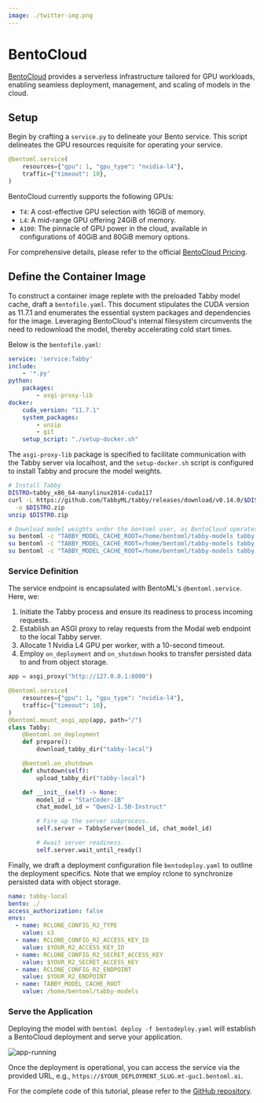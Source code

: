 ```yaml
---
image: ./twitter-img.png
---
```


# BentoCloud
[BentoCloud](https://cloud.bentoml.com/) provides a serverless infrastructure tailored for GPU workloads, enabling seamless deployment, management, and scaling of models in the cloud.

## Setup

Begin by crafting a `service.py` to delineate your Bento service. This script delineates the GPU resources requisite for operating your service.

```python title="service.py"
@bentoml.service(
    resources={"gpu": 1, "gpu_type": "nvidia-l4"},
    traffic={"timeout": 10},
)
```

BentoCloud currently supports the following GPUs:

- `T4`: A cost-effective GPU selection with 16GiB of memory.
- `L4`: A mid-range GPU offering 24GiB of memory.
- `A100`: The pinnacle of GPU power in the cloud, available in configurations of 40GiB and 80GiB memory options.

For comprehensive details, please refer to the official [BentoCloud Pricing](https://www.bentoml.com/pricing).

## Define the Container Image

To construct a container image replete with the preloaded Tabby model cache, draft a `bentofile.yaml`. This document stipulates the CUDA version as 11.7.1 and enumerates the essential system packages and dependencies for the image. Leveraging BentoCloud's internal filesystem circumvents the need to redownload the model, thereby accelerating cold start times.

Below is the `bentofile.yaml`:

```yaml title="bentofile.yaml"
service: 'service:Tabby'
include:
    - '*.py'
python:
    packages:
        - asgi-proxy-lib 
docker:
    cuda_version: "11.7.1"
    system_packages:
        - unzip
        - git
    setup_script: "./setup-docker.sh"
```

The `asgi-proxy-lib` package is specified to facilitate communication with the Tabby server via localhost, and the `setup-docker.sh` script is configured to install Tabby and procure the model weights.

```bash title="setup-docker.sh"
# Install Tabby
DISTRO=tabby_x86_64-manylinux2014-cuda117
curl -L https://github.com/TabbyML/tabby/releases/download/v0.14.0/$DISTRO.zip \
  -o $DISTRO.zip
unzip $DISTRO.zip

# Download model weights under the bentoml user, as BentoCloud operates under this user.
su bentoml -c "TABBY_MODEL_CACHE_ROOT=/home/bentoml/tabby-models tabby download --model StarCoder-1B"
su bentoml -c "TABBY_MODEL_CACHE_ROOT=/home/bentoml/tabby-models tabby download --model Qwen2-1.5B-Instruct"
su bentoml -c "TABBY_MODEL_CACHE_ROOT=/home/bentoml/tabby-models tabby download --model Nomic-Embed-Text"
```

### Service Definition

The service endpoint is encapsulated with BentoML's `@bentoml.service`. Here, we:

1. Initiate the Tabby process and ensure its readiness to process incoming requests.
2. Establish an ASGI proxy to relay requests from the Modal web endpoint to the local Tabby server.
3. Allocate 1 Nvidia L4 GPU per worker, with a 10-second timeout.
4. Employ `on_deployment` and `on_shutdown` hooks to transfer persisted data to and from object storage.

```python title="service.py"
app = asgi_proxy("http://127.0.0.1:8000")

@bentoml.service(
    resources={"gpu": 1, "gpu_type": "nvidia-l4"},
    traffic={"timeout": 10},
)
@bentoml.mount_asgi_app(app, path="/")
class Tabby:
    @bentoml.on_deployment
    def prepare():
        download_tabby_dir("tabby-local")

    @bentoml.on_shutdown
    def shutdown(self):
        upload_tabby_dir("tabby-local")

    def __init__(self) -> None:
        model_id = "StarCoder-1B"
        chat_model_id = "Qwen2-1.5B-Instruct"

        # Fire up the server subprocess.
        self.server = TabbyServer(model_id, chat_model_id)

        # Await server readiness.
        self.server.wait_until_ready()
```

Finally, we draft a deployment configuration file `bentodeploy.yaml` to outline the deployment specifics. Note that we employ rclone to synchronize persisted data with object storage.

```yaml title="bentodeploy.yaml"
name: tabby-local
bento: ./
access_authorization: false
envs:
  - name: RCLONE_CONFIG_R2_TYPE
    value: s3
  - name: RCLONE_CONFIG_R2_ACCESS_KEY_ID
    value: $YOUR_R2_ACCESS_KEY_ID
  - name: RCLONE_CONFIG_R2_SECRET_ACCESS_KEY
    value: $YOUR_R2_SECRET_ACCESS_KEY
  - name: RCLONE_CONFIG_R2_ENDPOINT
    value: $YOUR_R2_ENDPOINT
  - name: TABBY_MODEL_CACHE_ROOT
    value: /home/bentoml/tabby-models
```

### Serve the Application

Deploying the model with `bentoml deploy -f bentodeploy.yaml` will establish a BentoCloud deployment and serve your application.

![app-running](./app-running.png)

Once the deployment is operational, you can access the service via the provided URL, e.g., `https://$YOUR_DEPLOYMENT_SLUG.mt-guc1.bentoml.ai`.

For the complete code of this tutorial, please refer to the [GitHub repository](https://github.com/TabbyML/tabby/tree/main/website/docs/quick-start/installation/bentoml).